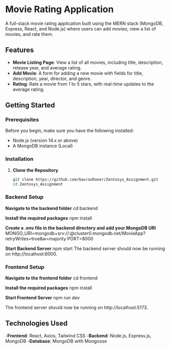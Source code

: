 # Movie Rating Application

A full-stack movie rating application built using the MERN stack (MongoDB, Express, React, and Node.js) where users can add movies, view a list of movies, and rate them.

## Features

- **Movie Listing Page**: View a list of all movies, including title, description, release year, and average rating.
- **Add Movie**: A form for adding a new movie with fields for title, description, year, director, and genre.
- **Rating**: Rate a movie from 1 to 5 stars, with real-time updates to the average rating.

## Getting Started

### Prerequisites

Before you begin, make sure you have the following installed:

- Node.js (version 14.x or above)
- A MongoDB instance (Local)

### Installation

1. **Clone the Repository**
   ```bash
   git clone https://github.com/GauravRaner/Zentosys_Assignment.git
   cd Zentosys_Assignment


### Backend Setup

**Navigate to the backend folder**
cd backend

**Install the required packages**
npm install

**Create a .env file in the backend directory and add your MongoDB URI**
MONGO_URI=mongodb+srv://<username>:<password>@cluster0.mongodb.net/MovieApp?retryWrites=true&w=majority
PORT=8000

**Start Backend Server**
npm start
The backend server should now be running on http://localhost:8000.

### Frontend Setup

**Navigate to the frontend folder**
cd frontend

**Install the required packages**
npm install

**Start Frontend Server**
npm run dev

The frontend server should now be running on http://localhost:5173.

## Technologies Used
-**Frontend**: React, Axios, Tailwind CSS
-**Backend**: Node.js, Express.js, MongoDB
-**Database**: MongoDB with Mongoose
